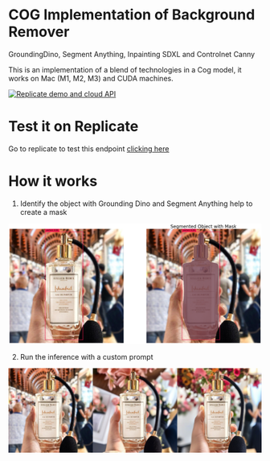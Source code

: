 # COG Implementation of Background Remover 
GroundingDino, Segment Anything, Inpainting SDXL and Controlnet Canny

This is an implementation of a blend of technologies in a Cog model, it works on Mac (M1, M2, M3) and CUDA machines.

[![Replicate demo and cloud API](https://replicate.com/alexgenovese/bg-remover/badge)](https://replicate.com/alexgenovese/bg-remover)

# Test it on Replicate
Go to replicate to test this endpoint [clicking here](https://replicate.com/alexgenovese/bg-remover)

# How it works 

1. Identify the object with Grounding Dino and Segment Anything help to create a mask 

![Step 1 - Background Remover](grounding-dino-step1.png "Identification and Mask")


2. Run the inference with a custom prompt

![Step 2 - Run the inference](inference-step2.png "Run the inference")
